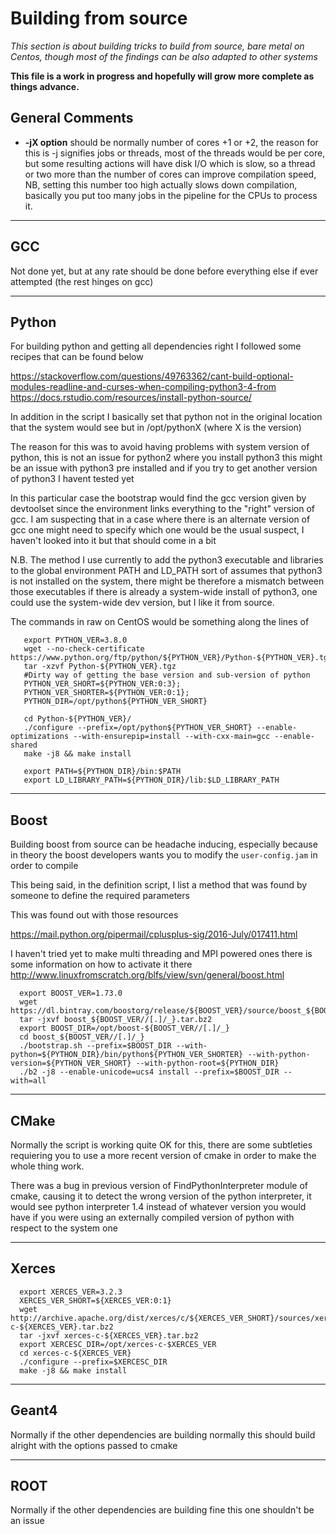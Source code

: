 # Building from source

_This section is about building tricks to build from source, bare metal on Centos, though most of the findings can be also adapted to other systems_

**This file is a work in progress and hopefully will grow more complete as things advance.**

## General Comments

* **-jX option** should be normally number of cores +1 or +2, the reason for this is -j signifies jobs or threads, most of the threads would be per core, but some resulting actions will have disk I/O which is slow, so a thread or two more than the number of cores can improve compilation speed, NB, setting this number too high actually slows down compilation, basically you put too many jobs in the pipeline for the CPUs to process it.

---

## GCC

Not done yet, but at any rate should be done before everything else if ever attempted (the rest hinges on gcc)

---

## Python

For building python and getting all dependencies right I followed some recipes that can be found below

https://stackoverflow.com/questions/49763362/cant-build-optional-modules-readline-and-curses-when-compiling-python3-4-from
https://docs.rstudio.com/resources/install-python-source/

In addition in the script I basically set that python not in the original location that the system would see but in /opt/pythonX (where X is the version)

The reason for this was to avoid having problems with system version of python, this is not an issue for python2 where you install python3 this might be an issue with python3 pre installed and if you try to get another version of python3 I havent tested yet

In this particular case the bootstrap would find the gcc version given by devtoolset since the environment links everything to the "right" version of gcc. 
I am suspecting that in a case where there is an alternate version of gcc one might need to specify which one would be the usual suspect, I haven't looked into it but that should come in a bit

N.B. The method I use currently to add the python3 executable and libraries to the global environment PATH and LD_PATH sort of assumes that python3 is not installed on the system, there might be therefore a mismatch between those executables if there is already a system-wide install of python3, one could use the system-wide dev version, but I like it from source.

The commands in raw on CentOS would be something along the lines of
```
   export PYTHON_VER=3.8.0
   wget --no-check-certificate https://www.python.org/ftp/python/${PYTHON_VER}/Python-${PYTHON_VER}.tgz
   tar -xzvf Python-${PYTHON_VER}.tgz
   #Dirty way of getting the base version and sub-version of python
   PYTHON_VER_SHORT=${PYTHON_VER:0:3};
   PYTHON_VER_SHORTER=${PYTHON_VER:0:1};
   PYTHON_DIR=/opt/python${PYTHON_VER_SHORT}

   cd Python-${PYTHON_VER}/
   ./configure --prefix=/opt/python${PYTHON_VER_SHORT} --enable-optimizations --with-ensurepip=install --with-cxx-main=gcc --enable-shared
   make -j8 && make install
   
   export PATH=${PYTHON_DIR}/bin:$PATH
   export LD_LIBRARY_PATH=${PYTHON_DIR}/lib:$LD_LIBRARY_PATH
```

---

## Boost

Building boost from source can be headache inducing, especially because in theory the boost developers wants you to modify the `user-config.jam` in order to compile 

This being said, in the definition script, I list a method that was found by someone to define the required parameters

This was found out with those resources

https://mail.python.org/pipermail/cplusplus-sig/2016-July/017411.html

I haven't tried yet to make multi threading and MPI powered ones there is some information on how to activate it there
http://www.linuxfromscratch.org/blfs/view/svn/general/boost.html


```
  export BOOST_VER=1.73.0
  wget https://dl.bintray.com/boostorg/release/${BOOST_VER}/source/boost_${BOOST_VER//[.]/_}.tar.bz2
  tar -jxvf boost_${BOOST_VER//[.]/_}.tar.bz2
  export BOOST_DIR=/opt/boost-${BOOST_VER//[.]/_}
  cd boost_${BOOST_VER//[.]/_}
  ./bootstrap.sh --prefix=$BOOST_DIR --with-python=${PYTHON_DIR}/bin/python${PYTHON_VER_SHORTER} --with-python-version=${PYTHON_VER_SHORT} --with-python-root=${PYTHON_DIR}
  ./b2 -j8 --enable-unicode=ucs4 install --prefix=$BOOST_DIR --with=all
```
---

## CMake

Normally the script is working quite OK for this, there are some subtleties requiering you to use a more recent version of cmake in order to make the whole thing work.

There was a bug in previous version of FindPythonInterpreter module of cmake, causing it to detect the wrong version of the python interpreter, it would see python interpreter 1.4 instead of whatever version you would have if you were using an externally compiled version of python with respect to the system one

---

## Xerces

```
  export XERCES_VER=3.2.3
  XERCES_VER_SHORT=${XERCES_VER:0:1}
  wget http://archive.apache.org/dist/xerces/c/${XERCES_VER_SHORT}/sources/xerces-c-${XERCES_VER}.tar.bz2
  tar -jxvf xerces-c-${XERCES_VER}.tar.bz2
  export XERCESC_DIR=/opt/xerces-c-$XERCES_VER
  cd xerces-c-${XERCES_VER}
  ./configure --prefix=$XERCESC_DIR
  make -j8 && make install
```
---

## Geant4

Normally if the other dependencies are building normally this should build alright with the options passed to cmake

---

## ROOT

Normally if the other dependencies are building fine this one shouldn't be an issue
